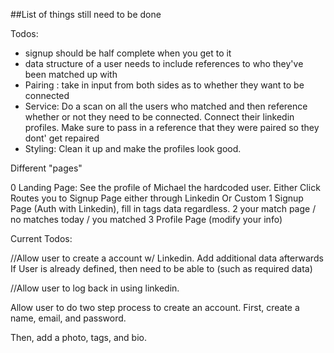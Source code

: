 ##List of things still need to be done


Todos:

- signup should be half complete when you get to it
- data structure of a user needs to include references to who they've been matched up with
- Pairing : take in input from both sides as to whether they want to be connected
- Service: Do a scan on all the users who matched and then reference whether or not they need to be connected.
Connect their linkedin profiles. Make sure to pass in a reference that they were paired so they dont' get repaired
- Styling: Clean it up and make the profiles look good.

Different "pages"

0 Landing Page: See the profile of Michael the hardcoded user. 
  Either Click Routes you to Signup Page 
  either through Linkedin Or Custom
1 Signup Page (Auth with Linkedin), fill in tags data regardless.
2 your match page / no matches today / you matched
3 Profile Page (modify your info)


Current Todos:
<!-- Fetch a user who is not yourself, display them on the screen next to yourself, and then log an action from you to them, then log that you guys have "matched".

Update a users 'match potentials' based during user creation one time/ -->

<!-- Dispatch an action that updates that array with 3 fields - active,  -->

<!-- Check for whether or not the other person also liked u. If they did, then display a match. if they didn't, then say. Ok check back in x amount of time. -->

<!-- Set up the user creation data to account for 'the tags'. It's in the profile data, and you can add or remove them properly. -->

<!-- Set up authorization with linkedin integration -->

//Allow user to create a account w/ Linkedin. Add additional data afterwards
If User is already defined, then need to be able to 
(such as required data)

//Allow user to log back in using linkedin.

Allow user to do two step process to create an account. First, create a name, email, and password. 

Then, add a photo, tags, and bio.

